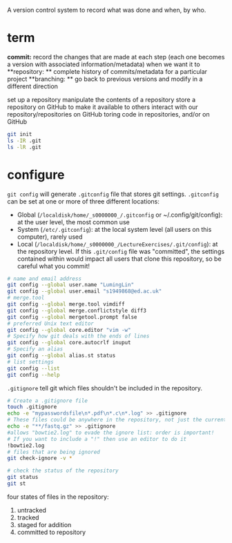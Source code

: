 A version control system to record what was done and when, by who.

# term
**commit:** record the changes that are made at each step (each one becomes a version with associated information/metadata) when we want it to
**repository: ** complete history of commits/metadata for a particular project
**branching: ** go back to previous versions and modify in a different direction



set up a repository
manipulate the contents of a repository
store a repository on GitHub to make it available to others
interact with our repository/repositories on GitHub
toring code in repositories, and/or on GitHub


```bash
git init
ls -IR .git
ls -lR .git
```
# configure
`git config` will generate `.gitconfig` file that stores git settings.
`.gitconfig` can be set at one or more of three different locations:
- Global (`/localdisk/home/_s0000000_/.gitconfig` or ~/.config/git/config): at the user level, the most common use
- System (`/etc/.gitconfig`): at the local system level (all users on this computer), rarely used
- Local (`/localdisk/home/_s0000000_/LectureExercises/.git/config`): at the repository level. If this `.git/config` file was "committed", the settings contained within would impact all users that clone this repository, so be careful what you commit!
```bash
# name and email address
git config --global user.name "LumingLin"
git config --global user.email "s1949868@ed.ac.uk"
# merge.tool
git config --global merge.tool vimdiff
git config --global merge.conflictstyle diff3
git config --global mergetool.prompt false
# preferred Unix text editor
git config --global core.editor "vim -w"
# Specify how git deals with the ends of lines
git config --global core.autocrlf inuput
# Specify an alias
git config --global alias.st status
# list settings
git config --list
git config --help
```
`.gitignore` tell git which files  shouldn't  be included in the repository.  
```bash
# Create a .gitignore file
touch .gitignore
echo -e "mypasswordsfile\n*.pdf\n*.c\n*.log" >> .gitignore
# These files could be anywhere in the repository, not just the current directory
echo -e "**/fastq.gz" >> .gitignore
#allows "bowtie2.log" to evade the ignore list: order is important!
# If you want to include a "!" then use an editor to do it
!bowtie2.log
# files that are being ignored
git check-ignore -v *
```
```bash
# check the status of the repository
git status
git st
```
four states of files in the repository:
1.  untracked
2.  tracked
3.  staged for addition
4.  committed to repository
<!--stackedit_data:
eyJoaXN0b3J5IjpbNTUyMDAzMjIsMTM2OTA5ODAwNSwxOTA5Nj
E0NjYxLDIwNjIwMDg4NjQsLTE0OTE0MDE4NDAsMjAzMjY2OTY3
Nyw5NjM4Njg5OTMsMTM4MzcwMTI2MCwtMTM2NjE2MTQ1MSwtNT
gzOTg3MDMyLC0xOTE0MDEwMTcwLDE3NjQyMDM3NSwtNzM2NDIx
MjM4LC0xMDcyODEwOTYyLDIxMjE1MzUwMjIsMTIxNDM0MjM3MS
wtMTMzOTgzNzI1NiwtNTUxMjAwMDEsLTIwMTE5NTQ0MDAsMTgx
MTg5MTU5XX0=
-->